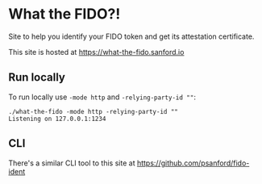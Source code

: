 # What the FIDO?!

Site to help you identify your FIDO token and get its attestation certificate.

This site is hosted at https://what-the-fido.sanford.io

## Run locally

To run locally use `-mode http` and `-relying-party-id ""`:

```
./what-the-fido -mode http -relying-party-id ""
Listening on 127.0.0.1:1234
```

## CLI

There's a similar CLI tool to this site at https://github.com/psanford/fido-ident
